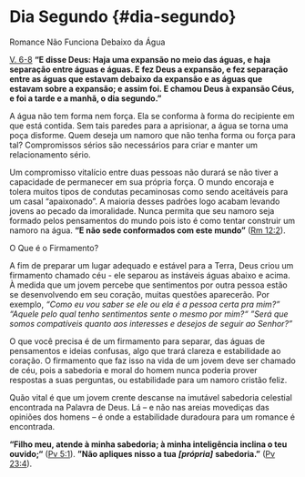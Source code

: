 # Dia Segundo {#dia-segundo}

Romance Não Funciona Debaixo da Água

[V. 6-8](http://bibliaonline.com.br/acf/gn/1/6-8) **“E disse Deus: Haja uma expansão no meio das águas, e haja separação entre águas e águas. E fez Deus a expansão, e fez separação entre as águas que estavam debaixo da expansão e as águas que estavam sobre a expansão; e assim foi. E chamou Deus à expansão Céus, e foi a tarde e a manhã, o dia segundo.”**

A água não tem forma nem força. Ela se conforma à forma do recipiente em que está contida. Sem tais paredes para a aprisionar, a água se torna uma poça disforme. Quem deseja um namoro que não tenha forma ou força para tal? Compromissos sérios são necessários para criar e manter um relacionamento sério.

Um compromisso vitalício entre duas pessoas não durará se não tiver a capacidade de permanecer em sua própria força. O mundo encoraja e tolera muitos tipos de condutas pecaminosas como sendo aceitáveis para um casal “apaixonado”. A maioria desses padrões logo acabam levando jovens ao pecado da imoralidade. Nunca permita que seu namoro seja formado pelos pensamentos do mundo pois isto é como tentar construir um namoro na água. **“E não sede conformados com este mundo”** ([Rm 12:2](http://bibliaonline.com.br/acf/rm/12/2)).

O Que é o Firmamento?

A fim de preparar um lugar adequado e estável para a Terra, Deus criou um firmamento chamado céu - ele separou as instáveis águas abaixo e acima. À medida que um jovem percebe que sentimentos por outra pessoa estão se desenvolvendo em seu coração, muitas questões aparecerão. Por exemplo, _“Como eu vou saber se ele ou ela é a pessoa certa pra mim?” “Aquele pelo qual tenho sentimentos sente o mesmo por mim?“ ”Será que somos compatíveis quanto aos interesses e desejos de seguir ao Senhor?”_

O que você precisa é de um firmamento para separar, das águas de pensamentos e ideias confusas, algo que trará clareza e estabilidade ao coração. O firmamento que faz isso na vida de um jovem deve ser chamado de céu, pois a sabedoria e moral do homem nunca poderia prover respostas a suas perguntas, ou estabilidade para um namoro cristão feliz.

Quão vital é que um jovem crente descanse na imutável sabedoria celestial encontrada na Palavra de Deus. Lá – e não nas areias movediças das opiniões dos homens – é onde a estabilidade duradoura para um romance é encontrada.

**“Filho meu, atende à minha sabedoria; à minha inteligência inclina o teu ouvido;“** ([Pv 5:1](http://bibliaonline.com.br/acf/pv/5/1)). **”Não apliques nisso a tua** **_[própria]_** **sabedoria.”** ([Pv 23:4](http://bibliaonline.com.br/acf/pv/23/4)).